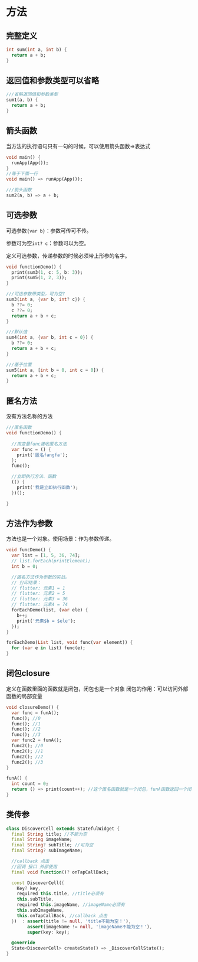 # 方法

## 完整定义

```dart
int sum(int a, int b) {
  return a + b;
}
```

## 返回值和参数类型可以省略

```dart
///省略返回值和参数类型
sum1(a, b) {
  return a + b;
}
```

## 箭头函数

当方法的执行语句只有一句的时候，可以使用箭头函数=>表达式

```dart
void main() {
  runApp(App());
}
//等于下面一行
void main() => runApp(App());

///箭头函数
sum2(a, b) => a + b;
```

## 可选参数

可选参数`{var b}`：参数可传可不传。

参数可为空`int? c`：参数可以为空。

定义可选参数，传递参数的时候必须带上形参的名字。

```dart
void functionDemo() {
  print(sum3(1, c: 5, b: 3));
  print(sum5(1, 2, 3));
}

///可选参数带类型，可为空?
sum3(int a, {var b, int? c}) {
  b ??= 0;
  c ??= 0;
  return a + b + c;
}

///默认值
sum4(int a, {var b, int c = 0}) {
  b ??= 0;
  return a + b + c;
}

///基于位置
sum5(int a, [int b = 0, int c = 0]) {
  return a + b + c;
}
```

## 匿名方法

没有方法名称的方法

```dart
///匿名函数
void functionDemo() {
  
  //用变量func接收匿名方法
  var func = () {
    print('匿名fangfa');
  };
  func();

  //立即执行方法、函数
  (() {
    print('我是立即执行函数');
  })();

}
```

## 方法作为参数

方法也是一个对象。使用场景：作为参数传递。

```dart
void funcDemo() {
  var list = [1, 5, 36, 74];
  // list.forEach(printElement);
  int b = 0;

  //匿名方法作为参数的实战。
  // 打印结果：
  // flutter: 元素1 = 1
  // flutter: 元素2 = 5
  // flutter: 元素3 = 36
  // flutter: 元素4 = 74
  forEachDemo(list, (var ele) {
    b++;
    print('元素$b = $ele');
  });
}

forEachDemo(List list, void func(var element)) {
  for (var e in list) func(e);
}
```

## 闭包closure

定义在函数里面的函数就是闭包，闭包也是一个对象
闭包的作用：可以访问外部函数的局部变量

```dart
void closureDemo() {
  var func = funA();
  func(); //0
  func(); //1
  func(); //2
  func(); //3
  var func2 = funA();
  func2(); //0
  func2(); //1
  func2(); //2
  func2(); //3
}

funA() {
  int count = 0;
  return () => print(count++); //这个匿名函数就是一个闭包，funA函数返回一个闭包
}
```

## 类传参

```dart
class DiscoverCell extends StatefulWidget {
  final String title; //不能为空
  final String imageName;
  final String? subTitle; //可为空
  final String? subImageName;

  //callback 点击
  //回调 接口 外部使用
  final void Function()? onTapCallBack;

  const DiscoverCell({
    Key? key,
    required this.title, //title必须有
    this.subTitle,
    required this.imageName, //imageName必须有
    this.subImageName,
    this.onTapCallBack, //callback 点击
  })  : assert(title != null, 'title不能为空！'),
        assert(imageName != null, 'imageName不能为空！'),
        super(key: key);

  @override
  State<DiscoverCell> createState() => _DiscoverCellState();
}
```

